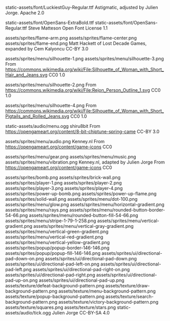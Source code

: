 static-assets/font/LuckiestGuy-Regular.ttf
Astigmatic, adjusted by Julien Jorge.
Apache 2.0

static-assets/font/OpenSans-ExtraBold.ttf
static-assets/font/OpenSans-Regular.ttf
Steve Matteson
Open Font License 1.1

assets/sprites/flame-arm.png
assets/sprites/flame-center.png
assets/sprites/flame-end.png
Matt Hackett of Lost Decade Games, expanded by Cem Kalyoncu
CC-BY 3.0

assets/sprites/menu/silhouette-1.png
assets/sprites/menu/silhouette-3.png
From https://commons.wikimedia.org/wiki/File:Silhouette_of_Woman_with_Short_Hair_and_Jeans.svg
CC0 1.0

assets/sprites/menu/silhouette-2.png
From https://commons.wikimedia.org/wiki/File:Rejon_Person_Outline_1.svg
CC0 1.0

assets/sprites/menu/silhouette-4.png
From https://commons.wikimedia.org/wiki/File:Silhouette_of_Woman_with_Short_Pigtails_and_Rolled_Jeans.svg
CC0 1.0

static-assets/audio/menu.ogg
shiru8bit
From https://opengameart.org/content/8-bit-chiptune-spring-came
CC-BY 3.0

assets/sprites/menu/audio.png
Kenney.nl
From https://opengameart.org/content/game-icons
CC0

assets/sprites/menu/gear.png
assets/sprites/menu/music.png
assets/sprites/menu/vibration.png
Kenney.nl, adapted by Julien Jorge
From https://opengameart.org/content/game-icons
CC0

assets/sprites/bomb.png
assets/sprites/brick-wall.png
assets/sprites/player-1.png
assets/sprites/player-2.png
assets/sprites/player-3.png
assets/sprites/player-4.png
assets/sprites/power-up-bomb.png
assets/sprites/power-up-flame.png
assets/sprites/solid-wall.png
assets/sprites/menu/dot-100.png
assets/sprites/menu/glow.png
assets/sprites/menu/horizontal-gradient.png
assets/sprites/menu/rays.png
assets/sprites/menu/rounded-button-border-54-66.png
assets/sprites/menu/rounded-button-fill-54-66.png
assets/sprites/menu/stripe-1-79-1-258.png
assets/sprites/menu/vertical-gradient.png
assets/sprites/menu/vertical-gray-gradient.png
assets/sprites/menu/vertical-green-gradient.png
assets/sprites/menu/vertical-red-gradient.png
assets/sprites/menu/vertical-yellow-gradient.png
assets/sprites/popup/popup-border-146-146.png
assets/sprites/popup/popup-fill-146-146.png
assets/sprites/ui/directional-pad-down-on.png
assets/sprites/ui/directional-pad-down.png
assets/sprites/ui/directional-pad-left-on.png
assets/sprites/ui/directional-pad-left.png
assets/sprites/ui/directional-pad-right-on.png
assets/sprites/ui/directional-pad-right.png
assets/sprites/ui/directional-pad-up-on.png
assets/sprites/ui/directional-pad-up.png
assets/texture/defeat-background-pattern.png
assets/texture/draw-background-pattern.png
assets/texture/menu-background-pattern.png
assets/texture/popup-background-pattern.png
assets/texture/search-background-pattern.png
assets/texture/victory-background-pattern.png
assets/texture/squares.png
assets/texture/stars.png
static-assets/audio/tick.ogg
Julien Jorge
CC-BY-SA 4.0
